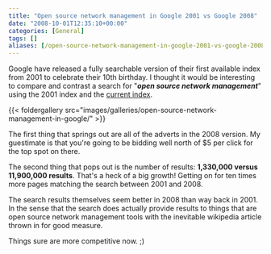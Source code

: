 ```yaml
---
title: "Open source network management in Google 2001 vs Google 2008"
date: "2008-10-01T12:35:10+00:00"
categories: [General]
tags: []
aliases: [/open-source-network-management-in-google-2001-vs-google-2008/]
---
```


Google have released a fully searchable version of their first available index from 2001 to celebrate their 10th birthday. I thought it would be interesting to compare and contrast a search for "<strong><em>open source network management</em></strong>" using the 2001 index and the <a href="http://www.google.com/search?q=open+source+network+management&amp;ie=utf-8&amp;oe=utf-8&amp;aq=t&amp;rls=org.mozilla:en-GB:official&amp;client=firefox-a">current index</a>.

{{< foldergallery src="images/galleries/open-source-network-management-in-google/" >}}

The first thing that springs out are all of the adverts in the 2008 version. My guestimate is that you're going to be bidding well north of $5 per click for the top spot on there.

The second thing that pops out is the number of results: <strong>1,330,000 versus 11,900,000 results</strong>. That's a heck of a big growth! Getting on for ten times more pages matching the search between 2001 and 2008.

The search results themselves seem better in 2008 than way back in 2001. In the sense that the search does actually provide results to things that are open source network management tools with the inevitable wikipedia article thrown in for good measure.

Things sure are more competitive now. ;)

